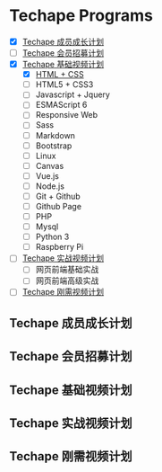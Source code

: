 <h1>Techape Programs</h1>

* [x] [Techape 成员成长计划](#membership_growth_program)
* [ ] [Techape 会员招募计划](#techape_membership)
* [x] [Techape 基础视频计划](#beginner_videos)
    * [x] [HTML + CSS]()
    * [ ] HTML5 + CSS3
    * [ ] Javascript + Jquery
    * [ ] ESMAScript 6
    * [ ] Responsive Web
    * [ ] Sass
    * [ ] Markdown
    * [ ] Bootstrap
    * [ ] Linux
    * [ ] Canvas
    * [ ] Vue.js
    * [ ] Node.js
    * [ ] Git + Github
    * [ ] Github Page
    * [ ] PHP
    * [ ] Mysql
    * [ ] Python 3
    * [ ] Raspberry Pi
* [ ] [Techape 实战视频计划](#practical_videos)
    * [ ] 网页前端基础实战
    * [ ] 网页前端高级实战
* [ ] [Techape 刚需视频计划](#rigidity_videos)

<h2 id="membership_growth_program">Techape 成员成长计划</h2>
<h2 id="techape_membership">Techape 会员招募计划</h2>
<h2 id="beginner_videos">Techape 基础视频计划</h2>
<h2 id="practical_videos">Techape 实战视频计划</h2>
<h2 id="rigidity_videos">Techape 刚需视频计划</h2>


